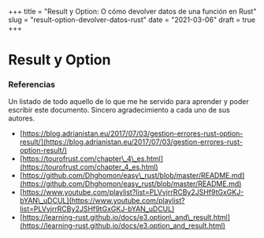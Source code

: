 +++
title = "Result y Option: O cómo devolver datos de una función en Rust"
slug = "result-option-devolver-datos-rust"
date = "2021-03-06"
draft = true
+++
# Result y Option

### Referencias

Un listado de todo aquello de lo que me he servido para aprender y poder escribir este documento. Sincero agradecimiento a cada uno de sus autores.

- [https://blog.adrianistan.eu/2017/07/03/gestion-errores-rust-option-result/](https://blog.adrianistan.eu/2017/07/03/gestion-errores-rust-option-result/)
- [https://tourofrust.com/chapter\_4\_es.html](https://tourofrust.com/chapter_4_es.html)
- [https://github.com/Dhghomon/easy\_rust/blob/master/README.md](https://github.com/Dhghomon/easy_rust/blob/master/README.md)
- [https://www.youtube.com/playlist?list=PLVvjrrRCBy2JSHf9tGxGKJ-bYAN\_uDCUL](https://www.youtube.com/playlist?list=PLVvjrrRCBy2JSHf9tGxGKJ-bYAN_uDCUL)
- [https://learning-rust.github.io/docs/e3.option\_and\_result.html](https://learning-rust.github.io/docs/e3.option_and_result.html)

